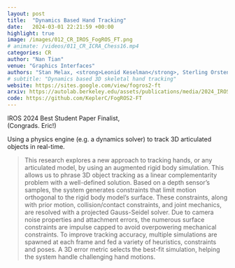 ```yaml
---
layout: post
title:  "Dynamics Based Hand Tracking"
date:   2024-03-01 22:21:59 +00:00
highlight: true
image: /images/012_CR_IROS_FogROS_FT.png
# animate: /videos/011_CR_ICRA_Chess16.mp4
categories: CR
author: "Nan Tian"
venue: "Graphics Interfaces"
authors: "Stan Melax, <strong>Leonid Keselman</strong>, Sterling Orsten"
# subtitle: "Dynamics based 3D skeletal hand tracking"
website: https://sites.google.com/view/fogros2-ft
arxiv: https://autolab.berkeley.edu/assets/publications/media/2024_IROS_FogROS2_FT_final.pdf
code: https://github.com/KeplerC/FogROS2-FT
---
```


IROS 2024 Best Student Paper Finalist, 
<br>
(Congrads. Eric!)

Using a physics engine (e.g. a dynamics solver) to track 3D articulated objects in real-time. 

<blockquote>
  <p>
    This research explores a new approach to tracking hands, or any articulated model, by using an augmented rigid body simulation. This allows us to phrase 3D object tracking as a linear complementarity problem with a well-defined solution. Based on a depth sensor&#8217;s samples, the system generates constraints that limit motion orthogonal to the rigid body model&#8217;s surface. These constraints, along with prior motion, collision/contact constraints, and joint mechanics, are resolved with a projected Gauss-Seidel solver. Due to camera noise properties and attachment errors, the numerous surface constraints are impulse capped to avoid overpowering mechanical constraints. To improve tracking accuracy, multiple simulations are spawned at each frame and fed a variety of heuristics, constraints and poses. A 3D error metric selects the best-fit simulation, helping the system handle challenging hand motions.
  </p>
</blockquote>
